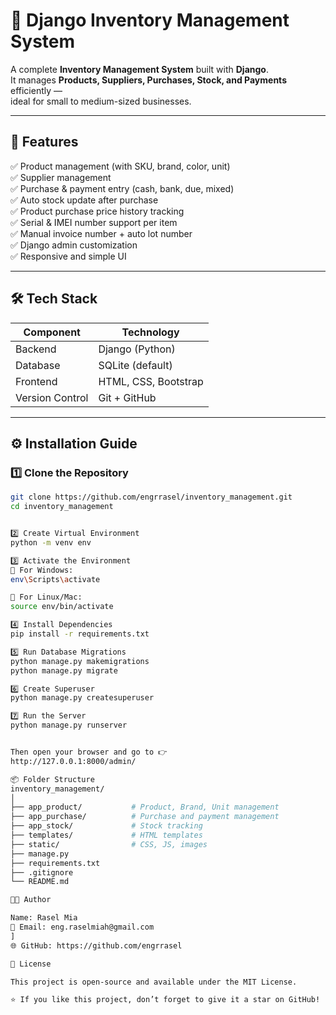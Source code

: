 # 🧾 Django Inventory Management System

A complete **Inventory Management System** built with **Django**.  
It manages **Products, Suppliers, Purchases, Stock, and Payments** efficiently —  
ideal for small to medium-sized businesses.

---

## 🚀 Features

✅ Product management (with SKU, brand, color, unit)  
✅ Supplier management  
✅ Purchase & payment entry (cash, bank, due, mixed)  
✅ Auto stock update after purchase  
✅ Product purchase price history tracking  
✅ Serial & IMEI number support per item  
✅ Manual invoice number + auto lot number  
✅ Django admin customization  
✅ Responsive and simple UI  

---

## 🛠️ Tech Stack

| Component | Technology |
|------------|-------------|
| Backend | Django (Python) |
| Database | SQLite (default) |
| Frontend | HTML, CSS, Bootstrap |
| Version Control | Git + GitHub |

---

## ⚙️ Installation Guide

### 1️⃣ Clone the Repository
```bash
git clone https://github.com/engrrasel/inventory_management.git
cd inventory_management


2️⃣ Create Virtual Environment
python -m venv env

3️⃣ Activate the Environment
🔹 For Windows:
env\Scripts\activate

🔹 For Linux/Mac:
source env/bin/activate

4️⃣ Install Dependencies
pip install -r requirements.txt

5️⃣ Run Database Migrations
python manage.py makemigrations
python manage.py migrate

6️⃣ Create Superuser
python manage.py createsuperuser

7️⃣ Run the Server
python manage.py runserver


Then open your browser and go to 👉
http://127.0.0.1:8000/admin/

📦 Folder Structure
inventory_management/
│
├── app_product/           # Product, Brand, Unit management
├── app_purchase/          # Purchase and payment management
├── app_stock/             # Stock tracking
├── templates/             # HTML templates
├── static/                # CSS, JS, images
├── manage.py
├── requirements.txt
├── .gitignore
└── README.md

🧑‍💻 Author

Name: Rasel Mia
📧 Email: eng.raselmiah@gmail.com
]
🌐 GitHub: https://github.com/engrrasel

📜 License

This project is open-source and available under the MIT License.

⭐ If you like this project, don’t forget to give it a star on GitHub!